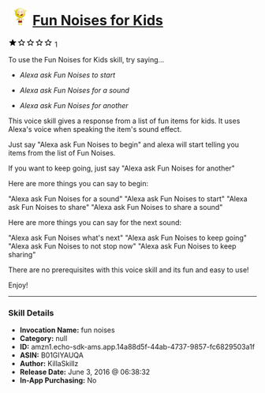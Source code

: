 # &nbsp;<img src="skill_icon" alt="Fun Noises for Kids icon" width="36"> [Fun Noises for Kids](http://alexa.amazon.com/#skills/amzn1.echo-sdk-ams.app.14a88d5f-44ab-4737-9857-fc6829503a1f)
![1 stars](../../images/ic_star_black_18dp_1x.png)![1 stars](../../images/ic_star_border_black_18dp_1x.png)![1 stars](../../images/ic_star_border_black_18dp_1x.png)![1 stars](../../images/ic_star_border_black_18dp_1x.png)![1 stars](../../images/ic_star_border_black_18dp_1x.png) 1

To use the Fun Noises for Kids skill, try saying...

* *Alexa ask Fun Noises to start*

* *Alexa ask Fun Noises for a sound*

* *Alexa ask Fun Noises for another*

This voice skill gives a response from a list of fun items for kids.  It uses Alexa's  voice when speaking the item's sound effect.

Just say "Alexa ask Fun Noises to begin"  and alexa will start telling you items from the list of Fun Noises.

If you want to keep going, just say "Alexa ask Fun Noises for another"

Here are more things you can say to begin:

"Alexa ask Fun Noises for a sound"
"Alexa ask Fun Noises to start"
"Alexa ask Fun Noises to share"
"Alexa ask Fun Noises to share a sound"

Here are more things you can say for the next sound:

"Alexa ask Fun Noises what's next"
"Alexa ask Fun Noises to keep going"
"Alexa ask Fun Noises to not stop now"
"Alexa ask Fun Noises to keep sharing"

There are no prerequisites with this voice skill and its fun and easy to use!

Enjoy!

***

### Skill Details

* **Invocation Name:** fun noises
* **Category:** null
* **ID:** amzn1.echo-sdk-ams.app.14a88d5f-44ab-4737-9857-fc6829503a1f
* **ASIN:** B01GIYAUQA
* **Author:** KillaSkillz
* **Release Date:** June 3, 2016 @ 06:38:32
* **In-App Purchasing:** No
